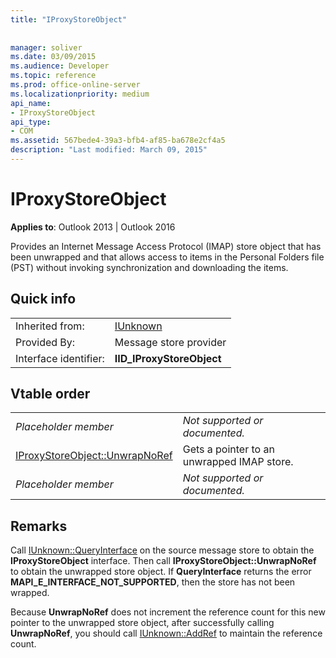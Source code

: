 ```yaml
---
title: "IProxyStoreObject"
 
 
manager: soliver
ms.date: 03/09/2015
ms.audience: Developer
ms.topic: reference
ms.prod: office-online-server
ms.localizationpriority: medium
api_name:
- IProxyStoreObject
api_type:
- COM
ms.assetid: 567bede4-39a3-bfb4-af85-ba678e2cf4a5
description: "Last modified: March 09, 2015"
---
```


# IProxyStoreObject

  
  
**Applies to**: Outlook 2013 | Outlook 2016 
  
Provides an Internet Message Access Protocol (IMAP) store object that has been unwrapped and that allows access to items in the Personal Folders file (PST) without invoking synchronization and downloading the items.
  
## Quick info

|||
|:-----|:-----|
|Inherited from:  <br/> |[IUnknown](https://msdn.microsoft.com/library/ms680509%28v=VS.85%29.aspx) <br/> |
|Provided By:  <br/> |Message store provider  <br/> |
|Interface identifier:  <br/> |**IID_IProxyStoreObject** <br/> |
   
## Vtable order

|||
|:-----|:-----|
| *Placeholder member*  <br/> | *Not supported or documented.*  <br/> |
|[IProxyStoreObject::UnwrapNoRef](iproxystoreobject-unwrapnoref.md) <br/> |Gets a pointer to an unwrapped IMAP store. |
| *Placeholder member*  <br/> | *Not supported or documented.*  <br/> |
   
## Remarks

Call [IUnknown::QueryInterface](https://msdn.microsoft.com/library/ms682521%28v=VS.85%29.aspx) on the source message store to obtain the **IProxyStoreObject** interface. Then call **IProxyStoreObject::UnwrapNoRef** to obtain the unwrapped store object. If **QueryInterface** returns the error **MAPI_E_INTERFACE_NOT_SUPPORTED**, then the store has not been wrapped. 
  
Because **UnwrapNoRef** does not increment the reference count for this new pointer to the unwrapped store object, after successfully calling **UnwrapNoRef**, you should call [IUnknown::AddRef](https://msdn.microsoft.com/library/ms691379%28v=VS.85%29.aspx) to maintain the reference count. 
  

